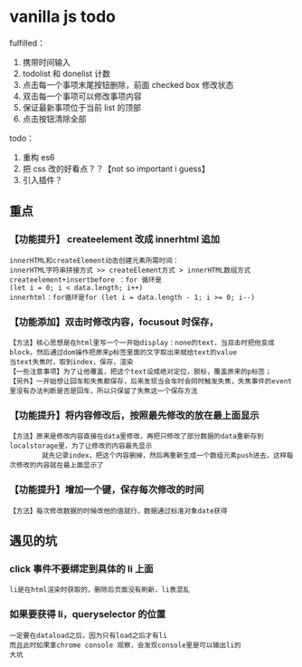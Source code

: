 # vanilla js todo

fulfilled：

1. 携带时间输入
2. todolist 和 donelist 计数
3. 点击每一个事项末尾按钮删除，前面 checked box 修改状态
4. 双击每一个事项可以修改事项内容
5. 保证最新事项位于当前 list 的顶部
6. 点击按钮清除全部

todo：

1. 重构 es6
2. 把 css 改的好看点？？【not so important i guess】
3. 引入插件？

## 重点

### 【功能提升】 createelement 改成 innerhtml 追加

    innerHTML和createElement动态创建元素所需时间：
    innerHTML字符串拼接方式 >> createElement方式 > innerHTML数组方式
    createelement+insertbefore ：for 循环是 (let i = 0; i < data.length; i++)
    innerhtml：for循环是for (let i = data.length - 1; i >= 0; i--)  

### 【功能添加】双击时修改内容，focusout 时保存，

    【方法】核心思想是在html里写一个一开始display：none的text，当双击时把他变成block，然后通过dom操作把原来p标签里面的文字取出来赋给text的value
    当text失焦时，取到index，保存，渲染
    【一些注意事项】为了让他覆盖，把这个text设成绝对定位，脱标，覆盖原来的p标签；
    【另外】一开始想让回车和失焦都保存，后来发现当会车时会同时触发失焦，失焦事件的event里没有办法判断是否是回车，所以只保留了失焦这一个保存方法

### 【功能提升】将内容修改后，按照最先修改的放在最上面显示

    【方法】原来是修改内容直接在data里修改，再把只修改了部分数据的data重新存到localstorage里，为了让修改的内容最先显示
        	就先记录index，把这个内容删掉，然后再重新生成一个数组元素push进去，这样每次修改的内容就在最上面显示了

### 【功能提升】增加一个键，保存每次修改的时间

    【方法】每次修改数据的时候改他的值就行，数据通过标准对象date获得

## 遇见的坑

### click 事件不要绑定到具体的 li 上面

    li是在html渲染时获取的，删除后页面没有刷新，li表混乱

### 如果要获得 li，queryselector 的位置

    一定要在dataload之后，因为只有load之后才有li
    而且此时如果拿chrome console 观察，会发现console里是可以输出li的
    大坑
